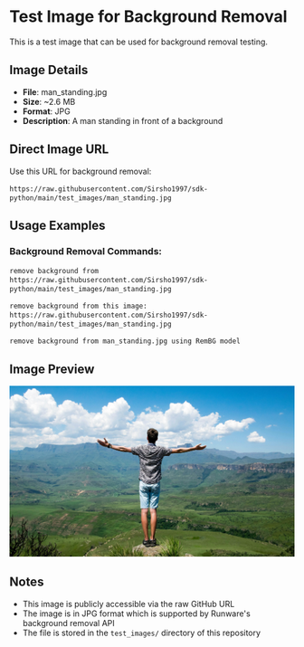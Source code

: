 # Test Image for Background Removal

This is a test image that can be used for background removal testing.

## Image Details
- **File**: man_standing.jpg
- **Size**: ~2.6 MB
- **Format**: JPG
- **Description**: A man standing in front of a background

## Direct Image URL
Use this URL for background removal:
```
https://raw.githubusercontent.com/Sirsho1997/sdk-python/main/test_images/man_standing.jpg
```

## Usage Examples

### Background Removal Commands:
```
remove background from https://raw.githubusercontent.com/Sirsho1997/sdk-python/main/test_images/man_standing.jpg
```

```
remove background from this image: https://raw.githubusercontent.com/Sirsho1997/sdk-python/main/test_images/man_standing.jpg
```

```
remove background from man_standing.jpg using RemBG model
```

## Image Preview
![Test Image](https://raw.githubusercontent.com/Sirsho1997/sdk-python/main/test_images/man_standing.jpg)

## Notes
- This image is publicly accessible via the raw GitHub URL
- The image is in JPG format which is supported by Runware's background removal API
- The file is stored in the `test_images/` directory of this repository 